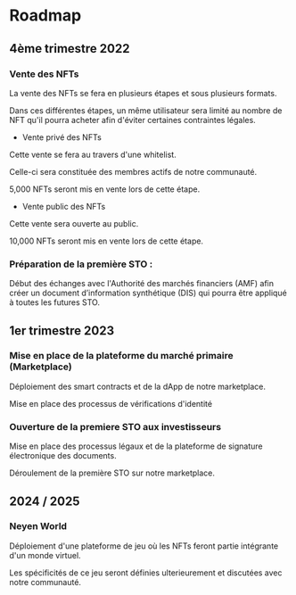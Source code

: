 # Roadmap

## 4ème trimestre 2022

### Vente des NFTs

La vente des NFTs se fera en plusieurs étapes et sous plusieurs formats.

Dans ces différentes étapes, un même utilisateur sera limité au nombre de NFT qu'il pourra acheter afin d'éviter certaines contraintes légales. 

- Vente privé des NFTs

Cette vente se fera au travers d'une whitelist.

Celle-ci sera constituée des membres actifs de notre communauté.

5,000 NFTs seront mis en vente lors de cette étape.


- Vente public des NFTs

Cette vente sera ouverte au public.

10,000 NFTs seront mis en vente lors de cette étape.


### Préparation de la première STO : 

Début des échanges avec l'Authorité des marchés financiers (AMF) afin créer un document d’information synthétique (DIS)
qui pourra être appliqué à toutes les futures STO.


## 1er trimestre 2023

### Mise en place de la plateforme du marché primaire (Marketplace)

Déploiement des smart contracts et de la dApp de notre marketplace.

Mise en place des processus de vérifications d'identité

### Ouverture de la premiere STO aux investisseurs

Mise en place des processus légaux et de la plateforme de signature électronique des documents.

Déroulement de la première STO sur notre marketplace.


## 2024 / 2025

### Neyen World

Déploiement d'une plateforme de jeu où les NFTs feront partie intégrante d'un monde virtuel.

Les spécificités de ce jeu seront définies ulterieurement et discutées avec notre communauté.
